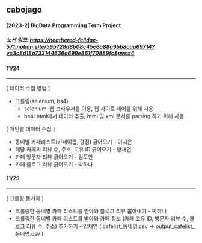 ## cabojago
#### [2023-2] BigData Programming Term Project

##### 노션 링크: https://heathered-felidae-571.notion.site/59b728d8b08c45e6a88a9bb8caa69714?v=3c8d18a732144636a699e861f70889fc&pvs=4

#### 11/24 
---
[ 데이터 수집 방법 ]
- 크롤링(selenium, bs4)
    - selenium: 웹 브라우저를 이용, 웹 사이트 제어를 위해 사용
    - bs4: html에서 데이터 추출, html 및 xml 문서를 parsing 하기 위해 사용
    
[ 개인별 데이터 수집 ]
- 동네별 카페리스트(카페이름, 평점) 긁어오기 - 이지은
- 해당 카페의 리뷰 수, 주소, 고유 ID 긁어오기 - 양채연
- 카페 방문자 리뷰 긁어오기 - 김도연
- 카페 블로그 리뷰 긁어오기 - 박하나

#### 11/29
---
[ 크롤링 동기화 ]
- 크롤링한 동네별 카페 리스트를 받아와 블로그 리뷰 뽑아내기 - 박하나
- 크롤링한 동네별 카페 리스트를 받아와 카페 정보 (카페 고유 ID, 방문자 리뷰 수, 블로그 리뷰 수, 주소) 추가하기 - 양채연
  ( cafelist_동네명.csv -> output_cafelist_동네명.csv )
